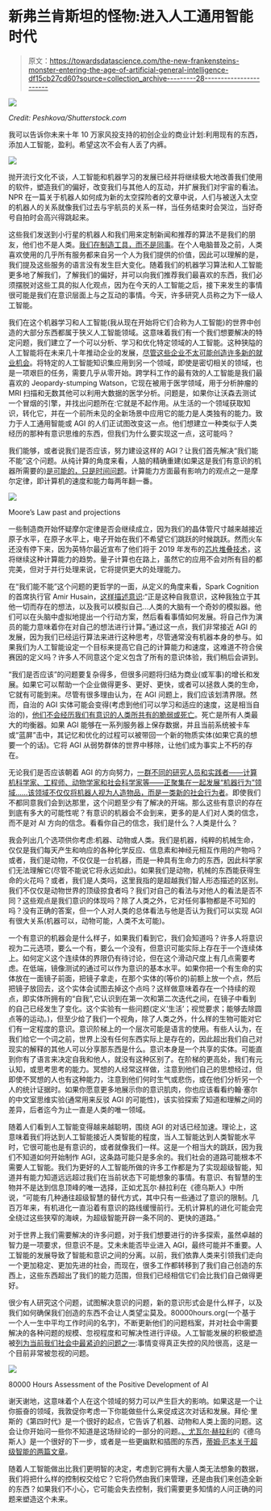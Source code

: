 # 新弗兰肯斯坦的怪物:进入人工通用智能时代

> 原文：<https://towardsdatascience.com/the-new-frankensteins-monster-entering-the-age-of-artificial-general-intelligence-df15cb27cd60?source=collection_archive---------28----------------------->

![](img/ef13033013e05f114906e9a785eeb780.png)

*Credit: Peshkova/Shutterstock.com*

我可以告诉你未来十年 10 万家风投支持的初创企业的商业计划:利用现有的东西，添加人工智能，盈利。希望这次不会有人丢了内裤。

![](img/4f1857f527a82e061d2f0413f6be2660.png)

抛开流行文化不谈，人工智能和机器学习的发展已经并将继续极大地改善我们使用的软件，塑造我们的偏好，改变我们与其他人的互动，并扩展我们对宇宙的看法。NPR 在一篇关于机器人如何成为新的太空探险者的文章中说，人们与被送入太空的机器人的关系就像我们过去与宇航员的关系一样，当任务结束时会哭泣，当好奇号自拍时会高兴得跳起来。

这些我们发送到小行星的机器人和我们用来定制新闻和推荐的算法不是我们的朋友，他们也不是人类。[我们在制造工具，而不是同事](https://www.wired.com/story/will-ai-achieve-consciousness-wrong-question/)。在个人电脑普及之前，人类喜欢使用的几乎所有服务都来自另一个人为我们提供的价值，因此可以理解的是，我们提及这些服务的语言没有发生巨大变化。随着我们的机器学习算法和人工智能更多地了解我们，了解我们的偏好，并可以向我们推荐我们最喜欢的东西，我们必须摆脱对这些工具的拟人化观点，因为在今天的人工智能之后，接下来发生的事情很可能是我们在意识层面上与之互动的事情。今天，许多研究人员称之为下一级人工智能。

我们在这个机器学习和人工智能(我从现在开始将它们合称为人工智能)的世界中创造的大部分东西都属于狭义人工智能领域。这意味着我们有一个我们想要解决的特定问题，我们建立了一个可以分析、学习和优化特定领域的人工智能。这种狭隘的人工智能将在未来几十年推动企业的发展，[尽管这些企业不太可能创造许多新的就业机会](https://medium.com/@jeremy.traber.owens/american-labor-is-in-free-fall-without-a-parachute-and-we-think-were-still-safely-in-the-plane-173a30b1b9bd)。将特定的人工智能知识集应用到另一个领域，即使是密切相关的领域，也是一项艰巨的任务，需要几乎从零开始。跨学科工作的最有效的人工智能是我们最喜欢的 Jeopardy-stumping Watson，它现在被用于医学领域，用于分析肿瘤的 MRI 扫描和无数其他可以利用大数据的医学分析。问题是，如果你让沃森去测试一个冒烟的引擎，并找出问题所在:它就是不起作用。从生活的一个领域获取知识，转化它，并在一个前所未见的全新场景中应用它的能力是人类独有的能力。致力于人工通用智能或 AGI 的人们正试图改变这一点。他们想建立一种类似于人类经历的那种有意识思维的东西，但我们为什么要实现这一点，这可能吗？

我们能够，或者说我们是否应该，努力建设这样的 AGI？让我们首先解决“我们能不能”这个问题。从纯计算的角度来看，人脑的精确重建(如果这是我们有意识的机器所需要的)[是可能的，只是时间问题](https://www.amazon.com/dp/B074ZQ62FW/ref=dp-kindle-redirect?_encoding=UTF8&btkr=1)。计算能力方面最有影响力的观点之一是摩尔定律，即计算机的速度和能力每两年翻一番。

![](img/45b2cea684d923b71cc7a0b652ce1b6e.png)

Moore’s Law past and projections

一些制造商开始怀疑摩尔定律是否会继续成立，因为我们的晶体管尺寸越来越接近原子水平，在原子水平上，电子开始在我们不希望它们跳跃的时候跳跃。然而火车还没有停下来，因为英特尔最近宣布了他们将于 2019 年发布的[芯片堆叠技术](https://www.wired.com/story/intel-lakefield/)，这将继续这种计算能力的趋势。量子计算也在路上，虽然它的应用不会对所有目的都完美，但对于并行处理来说，它将提供更大的处理能力。

在“我们能不能”这个问题的更哲学的一面，从定义的角度来看，Spark Cognition 的首席执行官 Amir Husain，[这样描述意识](https://singularityhub.com/2019/03/26/what-would-it-mean-for-ai-to-become-conscious/):“正是这种自我意识，这种我独立于其他一切而存在的想法，以及我可以模拟自己…人类的大脑有一个奇妙的模拟器。他们可以在头脑中虚拟地提出一个行动方案，然后看看事情如何发展。将自己作为演员的能力意味着你在对自己的想法进行计算。”通过这一点，我们非常接近 AGI 的发展，因为我们已经运行算法来进行这种思考，尽管通常没有机器本身的参与。如果我们为人工智能设定一个目标来提高它自己的计算能力和速度，这难道不符合侯赛因的定义吗？许多人不同意这个定义包含了所有的意识体验，我们稍后会讲到。

“我们是否应该”的问题要复杂得多，但很多问题将归结为商业(或军事)的增长和发展。如果它可以帮助一个企业做得更多、更好、更快，或者可以拯救人类的生命，它就有可能到来。尽管有很多理由认为，在 AGI 问题上，我们应该划清界限。然而，自治的 AGI 实体可能会变得(考虑到他们可以学习和适应的速度，这是相当自治的)，[他们不会经历我们有意识的人类所共有的脆弱或死亡](https://www.wired.com/story/will-ai-achieve-consciousness-wrong-question/)。死亡是所有人类最大的均衡器。如果 AGI 能够在一系列服务器上保存数据，并且当前系统被卡车或“蓝屏”击中，其记忆和优化的过程可以被带回一个新的物质实体(如果它真的想要一个的话)。它将 AGI 从弱势群体的世界中移除，让他们成为事实上不朽的存在。

无论我们是否应该朝着 AGI 的方向努力，[一群不同的研究人员和实践者——计算机科学家、工程师、动物学家和社会科学家等——正聚集在一起发展“机器行为”领域……该领域不仅仅将机器人视为人造物品，而是一类新的社会行为者](https://www.theatlantic.com/magazine/archive/2019/04/robots-human-relationships/583204/)。即使我们不都同意我们会到达那里，这个问题至少有了解决的开端。那么这些有意识的存在到底有多大的可能性呢？有意识的机器会不会到来，更多的是人们对人类的信念，而不是对 AI 方向的信念。看看你自己的信念，我们是什么？人类是什么？

我会列出几个选项供你考虑:机器、动物或人类。我们是机器，纯粹的机械生命，仅仅是我们每天产生和响应的各种化学反应、信息素和神经元相互作用的产物吗？或者，我们是动物，不仅仅是一台机器，而是一种具有生命力的东西，因此科学家们无法理解它(尽管不能说它将永远如此)。如果我们是动物，机械的东西能获得生命的火花吗？或者，我们是人类吗，这里我指的是超越我们智人形态描述的区别。我们不仅仅是动物世界的顶级掠食者吗？我们对自己的看法与对他人的看法是否不同？这些观点是我们意识的体现吗？除了人类之外，它对任何事物都是不可知的吗？没有正确的答案，但一个人对人类的总体看法与他是否认为我们可以实现 AGI 有很大关系(机器可以，动物可能，人类不太可能)。

一个有意识的机器会是什么样子，如果我们看到它，我们会知道吗？许多人将意识视为二元选项，要么一个有，要么一个没有，但意识可能实际上存在于一个连续体上。如何定义这个连续体的界限仍有待讨论，但在这个滑动尺度上有几点需要考虑。在低端，镜像测试的通过可以作为意识的基本水平。如果你把一个有生命的实体放在一面镜子前面，把镜子拿走，在那个实体的(等价的)前额上放一个点，然后把镜子放回去，这个实体会试图去掉这个点吗？这样做意味着存在一个持续的观点，即实体所拥有的“自我”,它认识到在第一次和第二次迭代之间，在镜子中看到的自己已经发生了变化。这个实验有一些问题(定义‘生活’；视觉要求；能够去除圆点等的运动。)，但至少给了我们一个视角，除了人类之外，什么样的生物可能对它们有一定程度的意识。意识阶梯上的一个层次可能是语言的使用。有些人认为，在我们给它一个词之前，世界上没有任何东西实际上是存在的，因此超出我们自己对现实的解释的其他人可以分享那东西是什么。意识本身是一个共享的实体。可能直到你有了语言来决定自我和他人，就没有这种区别了。在阶梯的更高处，我们有元认知，或思考思考的能力。冥想的人经常这样做，注意到他们自己的思想经过，但即使不冥想的人也有这种能力，注意到他们何时生气或悲伤，或在他们分析另一个人的统计证据时。如果你愿意更多地展示你的意识肌肉，你也应该看看约翰·塞尔的中文室思维实验(通常用来反驳 AGI 的可能性)，该实验探索了知道和理解之间的差异，后者迄今为止一直是人类的唯一领域。

随着人们看到人工智能变得越来越聪明，围绕 AGI 的对话已经加速。理论上，这意味着我们将达到人工智能接近人类智能的程度，当人工智能达到人类智能水平时，它很可能也是有意识的，或者就像我们一样。这是一个相当大的跳跃，因为我们不知道如何开始制作 AGI，这条路可能只是多余的。我们社会的道路可能根本不需要人工智能。我们为更好的人工智能所做的许多工作都是为了实现超级智能，知道并有能力知道远远超过我们在当前状态下可能想象的事情。有意识、有智慧的生物并不是达到信息顶峰的唯一选择，正如尤瓦尔·赫拉利在《德乌斯人》中所说，“可能有几种通往超级智慧的替代方式，其中只有一些通过了意识的限制。几百万年来，有机进化一直沿着有意识的路线缓慢前行。无机计算机的进化可能会完全绕过这些狭窄的海峡，为超级智能开辟一条不同的、更快的道路。”

对于世界上我们需要解决的许多问题，对于我们想要进行的许多探索，虽然卓越的智力是一项要求，但意识不是。艾未未能否毕业进入 AGI，最终可能并不重要。人工智能的发展导致了智能和意识之间的分离。以前，我们依靠人类来引领我们走向一个更加稳定、更加先进的社会，而现在，很多工作都转移到了我们自己创造的东西上，这些东西超出了我们的能力范围，但我们已经相信它们会比我们自己做得更好。

很少有人研究这个问题，试图解决意识的问题，新的意识形式会是什么样子，以及我们如何确保我们创造的东西不会让人类望尘莫及。80000hours.org(一个基于一个人一生中平均工作时间的名字)，不断更新他们的问题档案，并对社会中需要解决的各种问题的规模、忽视程度和可解决性进行评级。人工智能发展的积极塑造被[列为当前我们社会中最紧迫的问题之一](https://80000hours.org/problem-profiles/positively-shaping-artificial-intelligence/):事情变得真正失控的风险很高，这是一个目前非常被忽视的问题。

![](img/f31045601281e1771d0dc0dec8c75426.png)

80000 Hours Assessment of the Positive Development of AI

谢天谢地，这意味着个人在这个领域的努力可以产生巨大的影响。如果这是一个让你振奋的领域，我敦促你考虑一下你能做些什么来促成这次对话和发展。拜伦·里斯的《第四时代》是一个很好的起点，它告诉了机器、动物和人类上面的问题。这会让你开始问一些你不知道是这场辩论的一部分的问题。[、尤瓦尔·赫拉利](https://www.amazon.com/Homo-Deus-Brief-History-Tomorrow-ebook/dp/B01BBQ33VE/ref=sr_1_1?crid=2HV6VX6YUN4P6&keywords=homo+deus&qid=1562860168&s=gateway&sprefix=homo+d%2Caps%2C139&sr=8-1)的《德乌斯人》是一个很好的下一步，或者是一些更幽默和插图的东西，[蒂姆·厄本关于超级智能的两篇文章](https://waitbutwhy.com/2015/01/artificial-intelligence-revolution-1.html)。

随着人工智能做出比我们更明智的决定，考虑到它拥有大量人类无法想象的数据，我们将把什么样的控制权交给它？它将仍然由我们来管理，还是由我们来创造全新的东西？如果我们不小心，它可能会失去控制，我们需要更多知情的人问正确的问题来塑造这个未来。